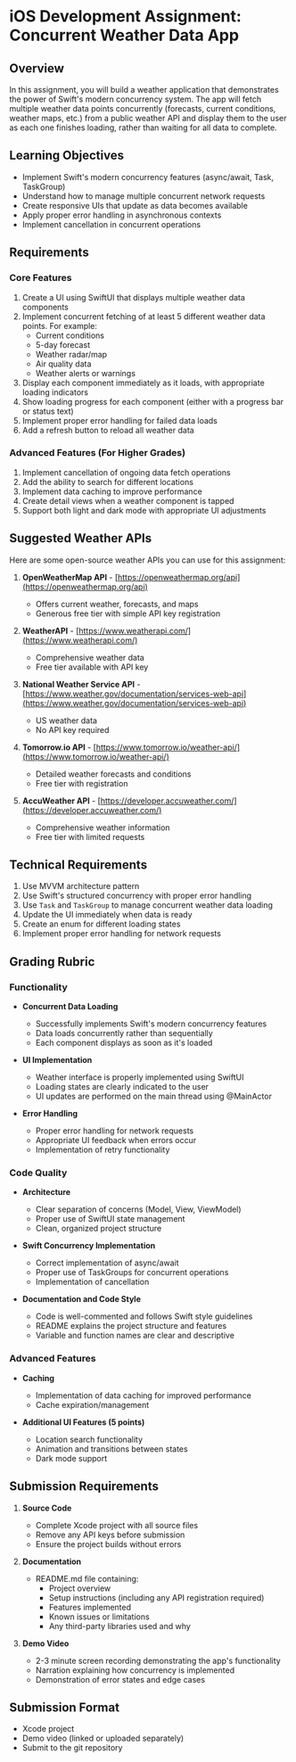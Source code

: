 # iOS Development Assignment: Concurrent Weather Data App

## Overview
In this assignment, you will build a weather application that demonstrates the power of Swift's modern concurrency system. The app will fetch multiple weather data points concurrently (forecasts, current conditions, weather maps, etc.) from a public weather API and display them to the user as each one finishes loading, rather than waiting for all data to complete.

## Learning Objectives
- Implement Swift's modern concurrency features (async/await, Task, TaskGroup)
- Understand how to manage multiple concurrent network requests
- Create responsive UIs that update as data becomes available
- Apply proper error handling in asynchronous contexts
- Implement cancellation in concurrent operations

## Requirements

### Core Features
1. Create a UI using SwiftUI that displays multiple weather data components
2. Implement concurrent fetching of at least 5 different weather data points. For example:
   - Current conditions
   - 5-day forecast
   - Weather radar/map
   - Air quality data
   - Weather alerts or warnings
3. Display each component immediately as it loads, with appropriate loading indicators
4. Show loading progress for each component (either with a progress bar or status text)
5. Implement proper error handling for failed data loads
6. Add a refresh button to reload all weather data

### Advanced Features (For Higher Grades)
1. Implement cancellation of ongoing data fetch operations
2. Add the ability to search for different locations
3. Implement data caching to improve performance
4. Create detail views when a weather component is tapped
5. Support both light and dark mode with appropriate UI adjustments

## Suggested Weather APIs
Here are some open-source weather APIs you can use for this assignment:

1. **OpenWeatherMap API** - [https://openweathermap.org/api](https://openweathermap.org/api)
   - Offers current weather, forecasts, and maps
   - Generous free tier with simple API key registration

2. **WeatherAPI** - [https://www.weatherapi.com/](https://www.weatherapi.com/)
   - Comprehensive weather data
   - Free tier available with API key

3. **National Weather Service API** - [https://www.weather.gov/documentation/services-web-api](https://www.weather.gov/documentation/services-web-api)
   - US weather data
   - No API key required

4. **Tomorrow.io API** - [https://www.tomorrow.io/weather-api/](https://www.tomorrow.io/weather-api/)
   - Detailed weather forecasts and conditions
   - Free tier with registration

5. **AccuWeather API** - [https://developer.accuweather.com/](https://developer.accuweather.com/)
   - Comprehensive weather information
   - Free tier with limited requests

## Technical Requirements
1. Use MVVM architecture pattern
2. Use Swift's structured concurrency with proper error handling
3. Use `Task` and `TaskGroup` to manage concurrent weather data loading
4. Update the UI immediately when data is ready
5. Create an enum for different loading states
6. Implement proper error handling for network requests

## Grading Rubric

### Functionality
- **Concurrent Data Loading**
  - Successfully implements Swift's modern concurrency features
  - Data loads concurrently rather than sequentially
  - Each component displays as soon as it's loaded

- **UI Implementation**
  - Weather interface is properly implemented using SwiftUI
  - Loading states are clearly indicated to the user
  - UI updates are performed on the main thread using @MainActor

- **Error Handling**
  - Proper error handling for network requests
  - Appropriate UI feedback when errors occur
  - Implementation of retry functionality

### Code Quality
- **Architecture**
  - Clear separation of concerns (Model, View, ViewModel)
  - Proper use of SwiftUI state management
  - Clean, organized project structure

- **Swift Concurrency Implementation**
  - Correct implementation of async/await
  - Proper use of TaskGroups for concurrent operations
  - Implementation of cancellation

- **Documentation and Code Style**
  - Code is well-commented and follows Swift style guidelines
  - README explains the project structure and features
  - Variable and function names are clear and descriptive

### Advanced Features
- **Caching**
  - Implementation of data caching for improved performance
  - Cache expiration/management

- **Additional UI Features (5 points)**
  - Location search functionality
  - Animation and transitions between states
  - Dark mode support

## Submission Requirements

1. **Source Code**
   - Complete Xcode project with all source files
   - Remove any API keys before submission
   - Ensure the project builds without errors

2. **Documentation**
   - README.md file containing:
     - Project overview
     - Setup instructions (including any API registration required)
     - Features implemented
     - Known issues or limitations
     - Any third-party libraries used and why

3. **Demo Video**
   - 2-3 minute screen recording demonstrating the app's functionality
   - Narration explaining how concurrency is implemented
   - Demonstration of error states and edge cases

## Submission Format
- Xcode project
- Demo video (linked or uploaded separately)
- Submit to the git repository